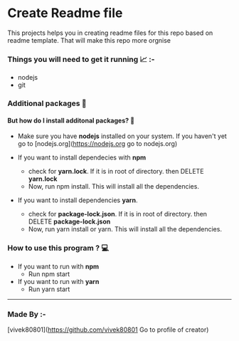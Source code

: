 # Create Readme file

This projects helps you in creating readme files for this repo based on readme template. That will make this repo more orgnise

### Things you will need to get it running  📈 :-

- nodejs
- git


### Additional packages 📝


#### But how do I install additonal packages? 🤨

- Make sure you have **nodejs** installed on your system. If you haven't yet go to [nodejs.org](https://nodejs.org go to nodejs.org)

- If you want to install dependecies with **npm**
    - check for **yarn.lock**. If it is in root of directory. then DELETE **yarn.lock**
    - Now, run npm install. This will install all the dependencies.

- If you want to install dependencies **yarn**.
    - check for **package-lock.json**. If it is in root of directory. then DELETE **package-lock.json**
    - Now, run yarn install or yarn. This will install all the dependencies.

### How to use this program ? 💻

-  If you want to run with **npm**
    - Run npm start
- If you want to run with **yarn**
    - Run yarn start

---

### Made By :-
[vivek80801](https://github.com/vivek80801 Go to profile of creator)
  

